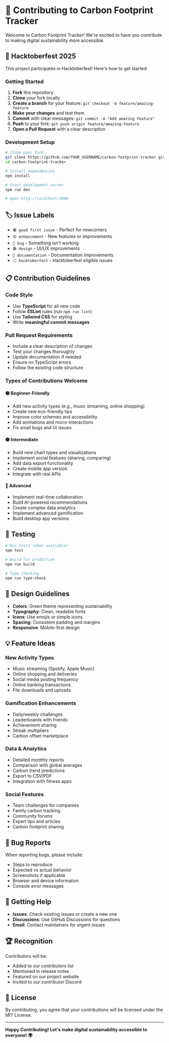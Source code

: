 # 🌱 Contributing to Carbon Footprint Tracker

Welcome to Carbon Footprint Tracker! We're excited to have you contribute to making digital sustainability more accessible.

## 🎯 Hacktoberfest 2025

This project participates in Hacktoberfest! Here's how to get started:

### Getting Started

1. **Fork** this repository
2. **Clone** your fork locally
3. **Create a branch** for your feature: `git checkout -b feature/amazing-feature`
4. **Make your changes** and test them
5. **Commit** with clear messages: `git commit -m "Add amazing feature"`
6. **Push** to your fork: `git push origin feature/amazing-feature`
7. **Open a Pull Request** with a clear description

### Development Setup

```bash
# Clone your fork
git clone https://github.com/YOUR_USERNAME/carbon-footprint-tracker.git
cd carbon-footprint-tracker

# Install dependencies
npm install

# Start development server
npm run dev

# Open http://localhost:3000
```

## 🏷️ Issue Labels

- `🟢 good first issue` - Perfect for newcomers
- `🟡 enhancement` - New features or improvements
- `🔴 bug` - Something isn't working
- `🟣 design` - UI/UX improvements
- `🔵 documentation` - Documentation improvements
- `⚪ hacktoberfest` - Hacktoberfest eligible issues

## 📋 Contribution Guidelines

### Code Style
- Use **TypeScript** for all new code
- Follow **ESLint** rules (run `npm run lint`)
- Use **Tailwind CSS** for styling
- Write **meaningful commit messages**

### Pull Request Requirements
- Include a clear description of changes
- Test your changes thoroughly
- Update documentation if needed
- Ensure no TypeScript errors
- Follow the existing code structure

### Types of Contributions Welcome

#### 🟢 Beginner-Friendly
- Add new activity types (e.g., music streaming, online shopping)
- Create new eco-friendly tips
- Improve color schemes and accessibility
- Add animations and micro-interactions
- Fix small bugs and UI issues

#### 🟡 Intermediate
- Build new chart types and visualizations
- Implement social features (sharing, comparing)
- Add data export functionality
- Create mobile app version
- Integrate with real APIs

#### 🔴 Advanced
- Implement real-time collaboration
- Build AI-powered recommendations
- Create complex data analytics
- Implement advanced gamification
- Build desktop app versions

## 🧪 Testing

```bash
# Run tests (when available)
npm test

# Build for production
npm run build

# Type checking
npm run type-check
```

## 🎨 Design Guidelines

- **Colors**: Green theme representing sustainability
- **Typography**: Clean, readable fonts
- **Icons**: Use emojis or simple icons
- **Spacing**: Consistent padding and margins
- **Responsive**: Mobile-first design

## 💡 Feature Ideas

### New Activity Types
- Music streaming (Spotify, Apple Music)
- Online shopping and deliveries
- Social media posting frequency
- Online banking transactions
- File downloads and uploads

### Gamification Enhancements
- Daily/weekly challenges
- Leaderboards with friends
- Achievement sharing
- Streak multipliers
- Carbon offset marketplace

### Data & Analytics
- Detailed monthly reports
- Comparison with global averages
- Carbon trend predictions
- Export to CSV/PDF
- Integration with fitness apps

### Social Features
- Team challenges for companies
- Family carbon tracking
- Community forums
- Expert tips and articles
- Carbon footprint sharing

## 🐛 Bug Reports

When reporting bugs, please include:
- Steps to reproduce
- Expected vs actual behavior
- Screenshots if applicable
- Browser and device information
- Console error messages

## 💬 Getting Help

- **Issues**: Check existing issues or create a new one
- **Discussions**: Use GitHub Discussions for questions
- **Email**: Contact maintainers for urgent issues

## 🏆 Recognition

Contributors will be:
- Added to our contributors list
- Mentioned in release notes
- Featured on our project website
- Invited to our contributor Discord

## 📄 License

By contributing, you agree that your contributions will be licensed under the MIT License.

---

**Happy Contributing! Let's make digital sustainability accessible to everyone! 🌍**